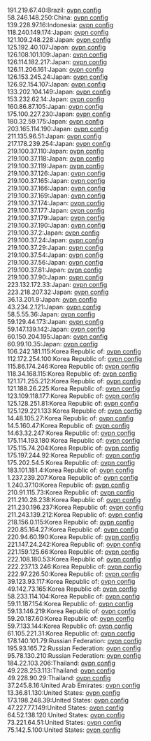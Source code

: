191.219.67.40:Brazil: [ovpn config](vpn/191_219_67_40.ovpn)  
58.246.148.250:China: [ovpn config](vpn/58_246_148_250.ovpn)  
139.228.97.16:Indonesia: [ovpn config](vpn/139_228_97_16.ovpn)  
118.240.149.174:Japan: [ovpn config](vpn/118_240_149_174.ovpn)  
121.109.248.228:Japan: [ovpn config](vpn/121_109_248_228.ovpn)  
125.192.40.107:Japan: [ovpn config](vpn/125_192_40_107.ovpn)  
126.108.101.109:Japan: [ovpn config](vpn/126_108_101_109.ovpn)  
126.114.182.217:Japan: [ovpn config](vpn/126_114_182_217.ovpn)  
126.11.206.161:Japan: [ovpn config](vpn/126_11_206_161.ovpn)  
126.153.245.24:Japan: [ovpn config](vpn/126_153_245_24.ovpn)  
126.92.154.107:Japan: [ovpn config](vpn/126_92_154_107.ovpn)  
133.202.104.149:Japan: [ovpn config](vpn/133_202_104_149.ovpn)  
153.232.62.14:Japan: [ovpn config](vpn/153_232_62_14.ovpn)  
160.86.87.105:Japan: [ovpn config](vpn/160_86_87_105.ovpn)  
175.100.227.230:Japan: [ovpn config](vpn/175_100_227_230.ovpn)  
180.32.59.175:Japan: [ovpn config](vpn/180_32_59_175.ovpn)  
203.165.114.190:Japan: [ovpn config](vpn/203_165_114_190.ovpn)  
211.135.96.51:Japan: [ovpn config](vpn/211_135_96_51.ovpn)  
217.178.239.254:Japan: [ovpn config](vpn/217_178_239_254.ovpn)  
219.100.37.110:Japan: [ovpn config](vpn/219_100_37_110.ovpn)  
219.100.37.118:Japan: [ovpn config](vpn/219_100_37_118.ovpn)  
219.100.37.119:Japan: [ovpn config](vpn/219_100_37_119.ovpn)  
219.100.37.126:Japan: [ovpn config](vpn/219_100_37_126.ovpn)  
219.100.37.165:Japan: [ovpn config](vpn/219_100_37_165.ovpn)  
219.100.37.166:Japan: [ovpn config](vpn/219_100_37_166.ovpn)  
219.100.37.169:Japan: [ovpn config](vpn/219_100_37_169.ovpn)  
219.100.37.174:Japan: [ovpn config](vpn/219_100_37_174.ovpn)  
219.100.37.177:Japan: [ovpn config](vpn/219_100_37_177.ovpn)  
219.100.37.179:Japan: [ovpn config](vpn/219_100_37_179.ovpn)  
219.100.37.190:Japan: [ovpn config](vpn/219_100_37_190.ovpn)  
219.100.37.2:Japan: [ovpn config](vpn/219_100_37_2.ovpn)  
219.100.37.24:Japan: [ovpn config](vpn/219_100_37_24.ovpn)  
219.100.37.29:Japan: [ovpn config](vpn/219_100_37_29.ovpn)  
219.100.37.54:Japan: [ovpn config](vpn/219_100_37_54.ovpn)  
219.100.37.56:Japan: [ovpn config](vpn/219_100_37_56.ovpn)  
219.100.37.81:Japan: [ovpn config](vpn/219_100_37_81.ovpn)  
219.100.37.90:Japan: [ovpn config](vpn/219_100_37_90.ovpn)  
223.132.172.33:Japan: [ovpn config](vpn/223_132_172_33.ovpn)  
223.218.207.32:Japan: [ovpn config](vpn/223_218_207_32.ovpn)  
36.13.201.9:Japan: [ovpn config](vpn/36_13_201_9.ovpn)  
43.234.2.121:Japan: [ovpn config](vpn/43_234_2_121.ovpn)  
58.5.55.36:Japan: [ovpn config](vpn/58_5_55_36.ovpn)  
59.129.44.173:Japan: [ovpn config](vpn/59_129_44_173.ovpn)  
59.147.139.142:Japan: [ovpn config](vpn/59_147_139_142.ovpn)  
60.150.204.195:Japan: [ovpn config](vpn/60_150_204_195.ovpn)  
60.99.10.35:Japan: [ovpn config](vpn/60_99_10_35.ovpn)  
106.242.181.115:Korea Republic of: [ovpn config](vpn/106_242_181_115.ovpn)  
112.172.254.100:Korea Republic of: [ovpn config](vpn/112_172_254_100.ovpn)  
115.86.174.246:Korea Republic of: [ovpn config](vpn/115_86_174_246.ovpn)  
118.34.168.115:Korea Republic of: [ovpn config](vpn/118_34_168_115.ovpn)  
121.171.255.212:Korea Republic of: [ovpn config](vpn/121_171_255_212.ovpn)  
121.188.26.225:Korea Republic of: [ovpn config](vpn/121_188_26_225.ovpn)  
123.109.118.177:Korea Republic of: [ovpn config](vpn/123_109_118_177.ovpn)  
125.128.251.81:Korea Republic of: [ovpn config](vpn/125_128_251_81.ovpn)  
125.129.221.133:Korea Republic of: [ovpn config](vpn/125_129_221_133.ovpn)  
14.48.105.27:Korea Republic of: [ovpn config](vpn/14_48_105_27.ovpn)  
14.5.160.47:Korea Republic of: [ovpn config](vpn/14_5_160_47.ovpn)  
14.63.32.247:Korea Republic of: [ovpn config](vpn/14_63_32_247.ovpn)  
175.114.193.180:Korea Republic of: [ovpn config](vpn/175_114_193_180.ovpn)  
175.115.74.204:Korea Republic of: [ovpn config](vpn/175_115_74_204.ovpn)  
175.197.244.92:Korea Republic of: [ovpn config](vpn/175_197_244_92.ovpn)  
175.202.54.5:Korea Republic of: [ovpn config](vpn/175_202_54_5.ovpn)  
183.101.181.4:Korea Republic of: [ovpn config](vpn/183_101_181_4.ovpn)  
1.237.239.207:Korea Republic of: [ovpn config](vpn/1_237_239_207.ovpn)  
1.240.37.10:Korea Republic of: [ovpn config](vpn/1_240_37_10.ovpn)  
210.91.115.73:Korea Republic of: [ovpn config](vpn/210_91_115_73.ovpn)  
211.210.28.238:Korea Republic of: [ovpn config](vpn/211_210_28_238.ovpn)  
211.230.196.237:Korea Republic of: [ovpn config](vpn/211_230_196_237.ovpn)  
211.243.139.212:Korea Republic of: [ovpn config](vpn/211_243_139_212.ovpn)  
218.156.0.115:Korea Republic of: [ovpn config](vpn/218_156_0_115.ovpn)  
220.85.164.27:Korea Republic of: [ovpn config](vpn/220_85_164_27.ovpn)  
220.94.60.190:Korea Republic of: [ovpn config](vpn/220_94_60_190.ovpn)  
221.147.24.242:Korea Republic of: [ovpn config](vpn/221_147_24_242.ovpn)  
221.159.125.66:Korea Republic of: [ovpn config](vpn/221_159_125_66.ovpn)  
222.108.180.53:Korea Republic of: [ovpn config](vpn/222_108_180_53.ovpn)  
222.237.13.246:Korea Republic of: [ovpn config](vpn/222_237_13_246.ovpn)  
222.97.226.50:Korea Republic of: [ovpn config](vpn/222_97_226_50.ovpn)  
39.123.93.117:Korea Republic of: [ovpn config](vpn/39_123_93_117.ovpn)  
49.142.73.165:Korea Republic of: [ovpn config](vpn/49_142_73_165.ovpn)  
58.233.114.104:Korea Republic of: [ovpn config](vpn/58_233_114_104.ovpn)  
59.11.187.154:Korea Republic of: [ovpn config](vpn/59_11_187_154.ovpn)  
59.13.146.219:Korea Republic of: [ovpn config](vpn/59_13_146_219.ovpn)  
59.20.187.60:Korea Republic of: [ovpn config](vpn/59_20_187_60.ovpn)  
59.7.133.144:Korea Republic of: [ovpn config](vpn/59_7_133_144.ovpn)  
61.105.221.31:Korea Republic of: [ovpn config](vpn/61_105_221_31.ovpn)  
178.140.101.79:Russian Federation: [ovpn config](vpn/178_140_101_79.ovpn)  
195.93.165.72:Russian Federation: [ovpn config](vpn/195_93_165_72.ovpn)  
95.78.130.210:Russian Federation: [ovpn config](vpn/95_78_130_210.ovpn)  
184.22.103.206:Thailand: [ovpn config](vpn/184_22_103_206.ovpn)  
49.228.253.113:Thailand: [ovpn config](vpn/49_228_253_113.ovpn)  
49.228.90.29:Thailand: [ovpn config](vpn/49_228_90_29.ovpn)  
37.245.8.16:United Arab Emirates: [ovpn config](vpn/37_245_8_16.ovpn)  
13.36.81.130:United States: [ovpn config](vpn/13_36_81_130.ovpn)  
173.198.248.39:United States: [ovpn config](vpn/173_198_248_39.ovpn)  
47.227.77.149:United States: [ovpn config](vpn/47_227_77_149.ovpn)  
64.52.138.120:United States: [ovpn config](vpn/64_52_138_120.ovpn)  
73.221.64.51:United States: [ovpn config](vpn/73_221_64_51.ovpn)  
75.142.5.100:United States: [ovpn config](vpn/75_142_5_100.ovpn)  
